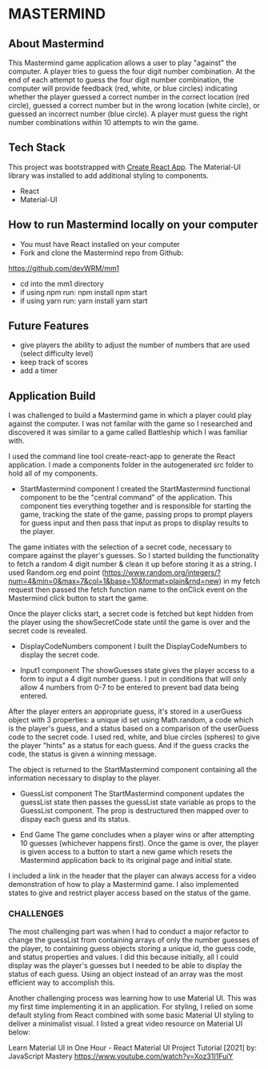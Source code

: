 #   MASTERMIND




## About Mastermind

This Mastermind game application allows a user to play "against" the computer. A player tries to guess the four digit number combination. At the end of each attempt to guess the four digit number combination, the computer will provide feedback (red, white, or blue circles) indicating whether the player guessed a correct number in the correct location (red circle), guessed a correct number but in the wrong location (white circle), or guessed an incorrect number (blue circle). A player must guess the right number combinations within 10 attempts to win the game.

## Tech Stack

This project was bootstrapped with [Create React App](https://github.com/facebook/create-react-app). The Material-UI library was installed to add additional styling to components.

* React
* Material-UI

## How to run Mastermind locally on your computer

* You must have React installed on your computer
* Fork and clone the Mastermind repo from Github:

https://github.com/devWRM/mm1

* cd into the mm1 directory
* if using npm run:
    npm install
    npm start
* if using yarn run:
    yarn install
    yarn start
    
## Future Features

* give players the ability to adjust the number of numbers that are used (select difficulty level)
* keep track of scores
* add a timer

## Application Build

I was challenged to build a Mastermind game in which a player could play against the computer. I was not familar with the game so I researched and discovered it was similar to a game called Battleship which I was familiar with.

I used the command line tool create-react-app to generate the React application. I made a components folder in the autogenerated src folder to hold all of my components.

* StartMastermind component
I created the StartMastermind functional component to be the "central command" of the application. This component ties everything together and is responsible for starting the game, tracking the state of the game, passing props to prompt players for guess input and then pass that input as props to display results to the player.

The game initiates with the selection of a secret code, necessary to compare against the player's guesses. So I started building the functionality to fetch a random 4 digit number & clean it up before storing it as a string. I used Random.org end point (https://www.random.org/integers/?num=4&min=0&max=7&col=1&base=10&format=plain&rnd=new) in my fetch request then passed the fetch function name to the onClick event on the Mastermind click button to start the game.

Once the player clicks start, a secret code is fetched but kept hidden from the player using the showSecretCode state until the game is over and the secret code is revealed. 

* DisplayCodeNumbers component
I built the DisplayCodeNumbers to display the secret code.

* Input1 component
The showGuesses state gives the player access to a form to input a 4 digit number guess. I put in conditions that will only allow 4 numbers from 0-7 to be entered to prevent bad data being entered.

After the player enters an appropriate guess, it's stored in a userGuess object with 3 properties: a unique id set using Math.random, a code which is the player's guess, and a status based on a comparison of the userGuess code to the secret code. I used red, white, and blue circles (spheres) to give the player "hints" as a status for each guess. And if the guess cracks the code, the status is given a winning message.

The object is returned to the StartMastermind component containing all the information necessary to display to the player. 

* GuessList component
The StartMastermind component updates the guessList state then passes the guessList state variable as props to the GuessList component. The prop is destructured then mapped over to dispay each guess and its status.

* End Game
The game concludes when a player wins or after attempting 10 guesses (whichever happens first). Once the game is over, the player is given access to a button to start a new game which resets the Mastermind application back to its original page and initial state.

I included a link in the header that the player can always access for a video demonstration of how to play a Mastermind game. I also implemented states to give and restrict player access based on the status of the game.

### CHALLENGES
The most challenging part was when I had to conduct a major refactor to change the guessList from containing arrays of only the number guesses of the player, to containing guess objects storing a unique id, the guess code, and status properties and values. I did this because initially, all I could display was the player's guesses but I needed to be able to display the status of each guess. Using an object instead of an array was the most efficient way to accomplish this.

Another challenging process was learning how to use Material UI. This was my first time implementing it in an application. For styling, I relied on some default styling from React combined with some basic Material UI styling to deliver a minimalist visual. I listed a great video resource on Material UI below:

Learn Material UI in One Hour - React Material UI Project Tutorial [2021]
by: JavaScript Mastery
	https://www.youtube.com/watch?v=Xoz31I1FuiY













